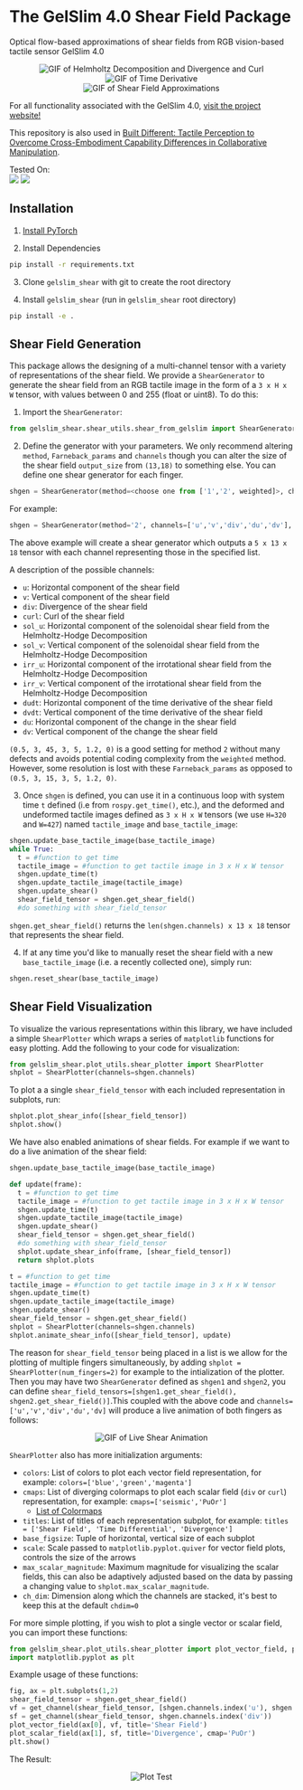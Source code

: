 # The GelSlim 4.0 Shear Field Package
Optical flow-based approximations of shear fields from RGB vision-based tactile sensor GelSlim 4.0 <br />
<p align="center">
  <img src="https://github.com/MMintLab/gelslim_shear/blob/master/media/animations/decomposition_marker.gif?raw=true" alt="GIF of Helmholtz Decomposition and Divergence and Curl"/>
  <br />
  <img src="https://github.com/MMintLab/gelslim_shear/blob/master/media/animations/time_derivative_hex.gif?raw=true" alt="GIF of Time Derivative"/>
  <br />
  <img src="https://github.com/MMintLab/gelslim_shear/blob/master/media/animations/shear_field_small_screw_head.gif?raw=true" alt="GIF of Shear Field Approximations"/>
</p>

For all functionality associated with the GelSlim 4.0, [visit the project website!](https://www.mmintlab.com/research/gelslim-4-0/)

This repository is also used in [Built Different: Tactile Perception to Overcome Cross-Embodiment Capability Differences in Collaborative Manipulation](https://www.mmintlab.com/research/tactile-collaborative/).

Tested On: <br />
<a href="https://pytorch.org/"><img src="https://img.shields.io/badge/PyTorch-v2.0+-red.svg?logo=PyTorch&style=for-the-badge" /></a>
<a href="#"><img src="https://img.shields.io/badge/python-v3.8+-blue.svg?logo=python&style=for-the-badge" /></a>

## Installation

1. [Install PyTorch](https://pytorch.org/get-started/locally/)

2. Install Dependencies
```bash
pip install -r requirements.txt
```

3. Clone `gelslim_shear` with git to create the root directory

4. Install `gelslim_shear` (run in `gelslim_shear` root directory)
```bash
pip install -e .
```

## Shear Field Generation

This package allows the designing of a multi-channel tensor with a variety of representations of the shear field. We provide a `ShearGenerator` to generate the shear field from an RGB tactile image in the form of a ```3 x H x W``` tensor, with values between 0 and 255 (float or uint8). To do this:

1. Import the `ShearGenerator`:
```python
from gelslim_shear.shear_utils.shear_from_gelslim import ShearGenerator
```

2. Define the generator with your parameters. We only recommend altering `method`, `Farneback_params` and `channels` though you can alter the size of the shear field `output_size` from `(13,18)` to something else. You can define one shear generator for each finger.

```python
shgen = ShearGenerator(method=<choose one from ['1','2', weighted]>, channels=<any combination of ['u','v','div','curl','sol_u','sol_v','irr_u','irr_v','dudt','dvdt','du','dv']>, Farneback_params = (0.5, 3, 15, 3, 5, 1.2, 0))
```

For example:
```python
shgen = ShearGenerator(method='2', channels=['u','v','div','du','dv'], Farneback_params = (0.5, 3, 45, 3, 5, 1.2, 0))
```

The above example will create a shear generator which outputs a `5 x 13 x 18` tensor with each channel representing those in the specified list.

A description of the possible channels:
- `u`: Horizontal component of the shear field
- `v`: Vertical component of the shear field
- `div`: Divergence of the shear field
- `curl`: Curl of the shear field
- `sol_u`: Horizontal component of the solenoidal shear field from the Helmholtz-Hodge Decomposition
- `sol_v`: Vertical component of the solenoidal shear field from the Helmholtz-Hodge Decomposition
- `irr_u`: Horizontal component of the irrotational shear field from the Helmholtz-Hodge Decomposition
- `irr_v`: Vertical component of the irrotational shear field from the Helmholtz-Hodge Decomposition
- `dudt`: Horizontal component of the time derivative of the shear field
- `dvdt`: Vertical component of the time derivative of the shear field
- `du`: Horizontal component of the change in the shear field
- `dv`: Vertical component of the change the shear field

`(0.5, 3, 45, 3, 5, 1.2, 0)` is a good setting for method `2` without many defects and avoids potential coding complexity from the `weighted` method. However, some resolution is lost with these `Farneback_params` as opposed to `(0.5, 3, 15, 3, 5, 1.2, 0)`.

3. Once `shgen` is defined, you can use it in a continuous loop with system time `t` defined (i.e from `rospy.get_time()`, etc.), and the deformed and undeformed tactile images defined as ```3 x H x W``` tensors (we use `H=320` and `W=427`) named `tactile_image` and `base_tactile_image`:

```python
shgen.update_base_tactile_image(base_tactile_image)
while True:
  t = #function to get time
  tactile_image = #function to get tactile image in 3 x H x W tensor
  shgen.update_time(t)
  shgen.update_tactile_image(tactile_image)
  shgen.update_shear()
  shear_field_tensor = shgen.get_shear_field()
  #do something with shear_field_tensor
```

`shgen.get_shear_field()` returns the `len(shgen.channels) x 13 x 18` tensor that represents the shear field.

4. If at any time you'd like to manually reset the shear field with a new `base_tactile_image` (i.e. a recently collected one), simply run:
```python
shgen.reset_shear(base_tactile_image)
```

## Shear Field Visualization
To visualize the various representations within this library, we have included a simple `ShearPlotter` which wraps a series of `matplotlib` functions for easy plotting. Add the following to your code for visualization:
```python
from gelslim_shear.plot_utils.shear_plotter import ShearPlotter
shplot = ShearPlotter(channels=shgen.channels)
```

To plot a a single `shear_field_tensor` with each included representation in subplots, run:

```python
shplot.plot_shear_info([shear_field_tensor])
shplot.show()
```

We have also enabled animations of shear fields. For example if we want to do a live animation of the shear field:

```python
shgen.update_base_tactile_image(base_tactile_image)

def update(frame):
  t = #function to get time
  tactile_image = #function to get tactile image in 3 x H x W tensor
  shgen.update_time(t)
  shgen.update_tactile_image(tactile_image)
  shgen.update_shear()
  shear_field_tensor = shgen.get_shear_field()
  #do something with shear_field_tensor
  shplot.update_shear_info(frame, [shear_field_tensor])
  return shplot.plots

t = #function to get time
tactile_image = #function to get tactile image in 3 x H x W tensor
shgen.update_time(t)
shgen.update_tactile_image(tactile_image)
shgen.update_shear()
shear_field_tensor = shgen.get_shear_field()
shplot = ShearPlotter(channels=shgen.channels)
shplot.animate_shear_info([shear_field_tensor], update)
```

The reason for `shear_field_tensor` being placed in a list is we allow for the plotting of multiple fingers simultaneously, by adding `shplot = ShearPlotter(num_fingers=2)` for example to the intialization of the plotter. Then you may have two `ShearGenerator` defined as `shgen1` and `shgen2`, you can define `shear_field_tensors=[shgen1.get_shear_field(), shgen2.get_shear_field()]`.This coupled with the above code and `channels=['u','v','div','du','dv]` will produce a live animation of both fingers as follows:

<p align="center">
  <img src="https://github.com/MMintLab/gelslim_shear/blob/master/media/animations/animation.gif?raw=true" alt="GIF of Live Shear Animation"/>
</p>

`ShearPlotter` also has more initialization arguments:
- `colors`: List of colors to plot each vector field representation, for example: `colors=['blue','green','magenta']`
- `cmaps`: List of diverging colormaps to plot each scalar field (`div` or `curl`) representation, for example: `cmaps=['seismic','PuOr']`
  - <a href="https://matplotlib.org/stable/users/explain/colors/colormaps.html">List of Colormaps</a>
- `titles`: List of titles of each representation subplot, for example: `titles = ['Shear Field', 'Time Differential', 'Divergence']`
- `base_figsize`: Tuple of horizontal, vertical size of each subplot
- `scale`: Scale passed to `matplotlib.pyplot.quiver` for vector field plots, controls the size of the arrows
- `max_scalar_magnitude`: Maximum magnitude for visualizing the scalar fields, this can also be adaptively adjusted based on the data by passing a changing value to `shplot.max_scalar_magnitude`.
- `ch_dim`: Dimension along which the channels are stacked, it's best to keep this at the default `chdim=0`

For more simple plotting, if you wish to plot a single vector or scalar field, you can import these functions:

```python
from gelslim_shear.plot_utils.shear_plotter import plot_vector_field, plot_scalar_field, get_channel
import matplotlib.pyplot as plt
```

Example usage of these functions:
```python
fig, ax = plt.subplots(1,2)
shear_field_tensor = shgen.get_shear_field()
vf = get_channel(shear_field_tensor, [shgen.channels.index('u'), shgen.channels.index('v')])
sf = get_channel(shear_field_tensor, shgen.channels.index('div'))
plot_vector_field(ax[0], vf, title='Shear Field')
plot_scalar_field(ax[1], sf, title='Divergence', cmap='PuOr')
plt.show()
```

The Result:
<p align="center">
  <img src="https://github.com/MMintLab/gelslim_shear/blob/master/media/images/plot_test.png?raw=true" alt="Plot Test"/>
</p>